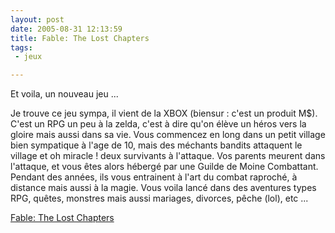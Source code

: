 ```yaml
---
layout: post
date: 2005-08-31 12:13:59
title: Fable: The Lost Chapters
tags:
 - jeux

---
```


Et voila, un nouveau jeu ...

Je trouve ce jeu sympa, il vient de la XBOX (biensur : c'est un produit M$). C'est un RPG un peu à la zelda, c'est à dire qu'on élève un héros vers la gloire mais aussi dans sa vie. Vous commencez en long dans un petit village bien sympatique à l'age de 10, mais des méchants bandits attaquent le village et oh miracle ! deux survivants à l'attaque. Vos parents meurent dans l'attaque, et vous êtes alors hébergé par une Guilde de Moine Combattant. Pendant des années, ils vous entrainent à l'art du combat raproché, à distance mais aussi à la magie. Vous voila lancé dans des aventures types RPG, quêtes, monstres mais aussi mariages, divorces, pêche (lol), etc ...

[Fable: The Lost Chapters](http://www.microsoft.com/games/fable/)

